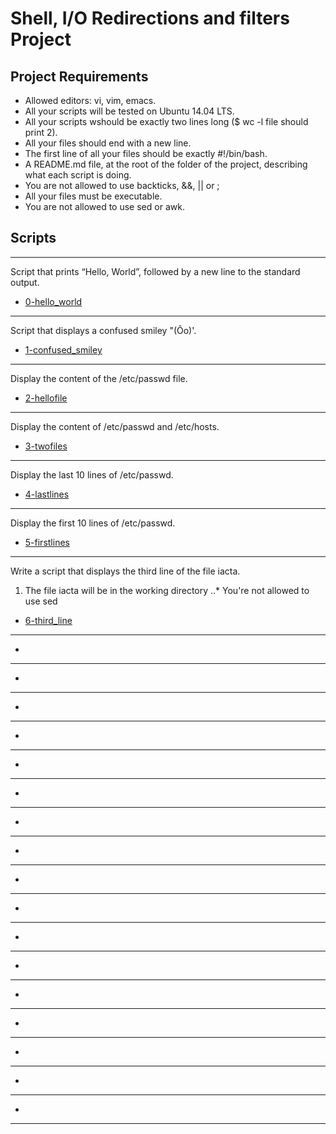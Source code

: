 # Shell, I/O Redirections and filters Project

## Project Requirements
* Allowed editors: vi, vim, emacs.
* All your scripts will be tested on Ubuntu 14.04 LTS.
* All your scripts wshould be exactly two lines long ($ wc -l file
  should print 2).
* All your files should end with a new line.
* The first line of all your files should be exactly #!/bin/bash.
* A README.md file, at the root of the folder of the project,
  describing what each script is doing.
* You are not allowed to use backticks, &&, || or ;
* All your files must be executable.
* You are not allowed to use sed or awk.

## Scripts
***
Script that prints “Hello, World”, followed by a new line to the standard output.
* [0-hello_world](../0x02-shell_redirections/0-hello_world)

***
Script that displays a confused smiley     "(Ôo)'.
* [1-confused_smiley](../0x02-shell_redirections/1-confused_smiley)

***
Display the content of the /etc/passwd file.
* [2-hellofile](../0x02-shell_redirections/2-hellofile)

***
Display the content of /etc/passwd and /etc/hosts.
* [3-twofiles](../0x02-shell_redirections/3-twofiles)

***
Display the last 10 lines of /etc/passwd.
* [4-lastlines](../0x02-shell_redirections/4-lastlines)

***
Display the first 10 lines of /etc/passwd.
* [5-firstlines](../0x02-shell_redirections/5-firstlines)

***
Write a script that displays the third line of the file iacta.
1. The file iacta will be in the working directory
..* You're not allowed to use sed
* [6-third_line](../0x02-shell_redirections/6-third_line)

***

* [](../0x02-shell_redirections/)

***

* [](../0x02-shell_redirections/)

***

* [](../0x02-shell_redirections/)

***

* [](../0x02-shell_redirections/)

***

* [](../0x02-shell_redirections/)

***

* [](../0x02-shell_redirections/)

***

* [](../0x02-shell_redirections/)

***

* [](../0x02-shell_redirections/)

***

* [](../0x02-shell_redirections/)

***

* [](../0x02-shell_redirections/)

***

* [](../0x02-shell_redirections/)

***

* [](../0x02-shell_redirections/)

***

* [](../0x02-shell_redirections/)

***

* [](../0x02-shell_redirections/)

***

* [](../0x02-shell_redirections/)

***

* [](../0x02-shell_redirections/)

***

* [](../0x02-shell_redirections/)

***
